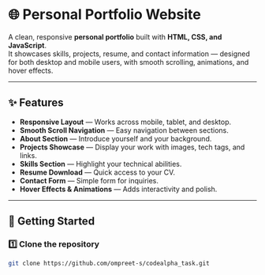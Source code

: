 # 🌐 Personal Portfolio Website

A clean, responsive **personal portfolio** built with **HTML, CSS, and JavaScript**.  
It showcases skills, projects, resume, and contact information — designed for both desktop and mobile users, with smooth scrolling, animations, and hover effects.

---

## ✨ Features
- **Responsive Layout** — Works across mobile, tablet, and desktop.
- **Smooth Scroll Navigation** — Easy navigation between sections.
- **About Section** — Introduce yourself and your background.
- **Projects Showcase** — Display your work with images, tech tags, and links.
- **Skills Section** — Highlight your technical abilities.
- **Resume Download** — Quick access to your CV.
- **Contact Form** — Simple form for inquiries.
- **Hover Effects & Animations** — Adds interactivity and polish.

---
## 🚀 Getting Started

### 1️⃣ Clone the repository
```bash
git clone https://github.com/ompreet-s/codealpha_task.git

